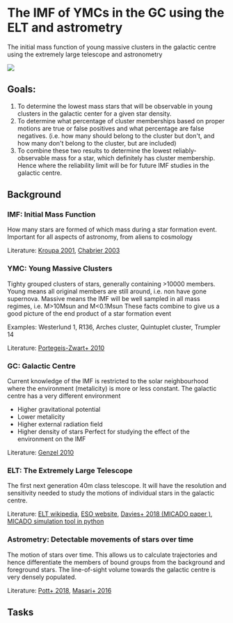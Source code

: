 # The IMF of YMCs in the GC using the ELT and astrometry

The initial mass function of young massive clusters in the galactic centre
using the extremely large telescope and astronometry

![](https://scx2.b-cdn.net/gfx/news/hires/2013/theoriginoft.jpg) 
[](https://apod.nasa.gov/apod/image/1601/30dor_hubble_3939.jpg)

## Goals: 
1. To determine the lowest mass stars that will be observable in young clusters
   in the galactic center for a given star density.
2. To determine what percentage of cluster memberships based on proper motions 
   are true or false positives and what percentage are false negatives. (i.e. 
   how many should belong to the cluster but don't, and how many don't belong to 
   the cluster, but are included)
3. To combine these two results to determine the lowest reliably-observable mass
   for a star, which definitely has cluster membership. Hence where the
   reliability limit will be for future IMF studies in the galactic centre.
 
## Background

### IMF: Initial Mass Function

How many stars are formed of which mass during a star formation event. 
Important for all aspects of astronomy, from aliens to cosmology 

Literature: 
[Kroupa 2001](https://arxiv.org/abs/astro-ph/0102155), 
[Chabrier 2003](https://arxiv.org/abs/astro-ph/0304382)

### YMC: Young Massive Clusters

Tighty grouped clusters of stars, generally containing >10000 members. 
Young means all original members are still around, i.e. non have gone supernova.
Massive means the IMF will be well sampled in all mass regimes, i.e. M>10Msun and M<0.1Msun
These facts combine to give us a good picture of the end product of a star formation event

Examples: Westerlund 1, R136, Arches cluster, Quintuplet cluster, Trumpler 14

Literature: 
[Portegeis-Zwart+ 2010](https://arxiv.org/abs/1002.1961)

### GC: Galactic Centre

Current knowledge of the IMF is restricted to the solar neighbourhood where
the environment (metalicity) is more or less constant. 
The galactic centre has a very different environment
- Higher gravitational potential
- Lower metalicity
- Higher external radiation field
- Higher density of stars
Perfect for studying the effect of the environment on the IMF

Literature: 
[Genzel 2010](https://arxiv.org/abs/1006.0064)


### ELT: The Extremely Large Telescope

The first next generation 40m class telescope.
It will have the resolution and sensitivity needed to study the motions of 
individual stars in the galactic centre.

Literature:
[ELT wikipedia](https://de.wikipedia.org/wiki/Extremely_Large_Telescope),
[ESO website](https://www.eso.org/public/austria/teles-instr/elt/),
[Davies+ 2018 (MICADO paper )](https://arxiv.org/pdf/1807.10003.pdf),
[MICADO simulation tool in python](https://simcado.readthedocs.io/en/latest/)

### Astrometry: Detectable movements of stars over time

The motion of stars over time. This allows us to calculate trajectories and 
hence differentiate the members of bound groups from the background and 
foreground stars.
The line-of-sight volume towards the galactic centre is very densely populated.

Literature:
[Pott+ 2018](https://arxiv.org/ftp/arxiv/papers/1807/1807.07402.pdf),
[Masari+ 2016](https://arxiv.org/pdf/1607.04412.pdf)
  
  
## Tasks


